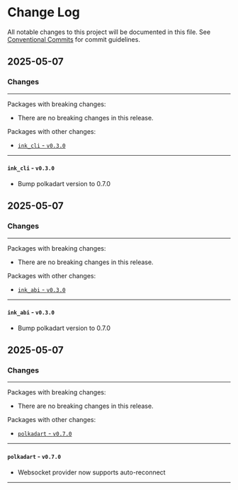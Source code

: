 # Change Log

All notable changes to this project will be documented in this file.
See [Conventional Commits](https://conventionalcommits.org) for commit guidelines.

## 2025-05-07

### Changes

---

Packages with breaking changes:

 - There are no breaking changes in this release.

Packages with other changes:

 - [`ink_cli` - `v0.3.0`](#ink_cli---v030)

---

#### `ink_cli` - `v0.3.0`

 - Bump polkadart version to 0.7.0


## 2025-05-07

### Changes

---

Packages with breaking changes:

 - There are no breaking changes in this release.

Packages with other changes:

 - [`ink_abi` - `v0.3.0`](#ink_abi---v030)

---

#### `ink_abi` - `v0.3.0`

 - Bump polkadart version to 0.7.0


## 2025-05-07

### Changes

---

Packages with breaking changes:

 - There are no breaking changes in this release.

Packages with other changes:

 - [`polkadart` - `v0.7.0`](#polkadart---v070)

---

#### `polkadart` - `v0.7.0`

 - Websocket provider now supports auto-reconnect


---